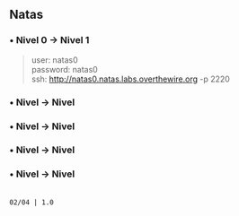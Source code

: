## Natas
###  • Nivel 0  → Nivel 1  
>user: natas0  
password: natas0  
ssh: http://natas0.natas.labs.overthewire.org -p 2220  

###  • Nivel  → Nivel
###  • Nivel  → Nivel
###  • Nivel  → Nivel
###  • Nivel  → Nivel



[//]: # ( > user: natas  
password: -  
ssh: http://natas0.natas.labs.overthewire.org -p 2220  
)

<br>`02/04 | 1.0`